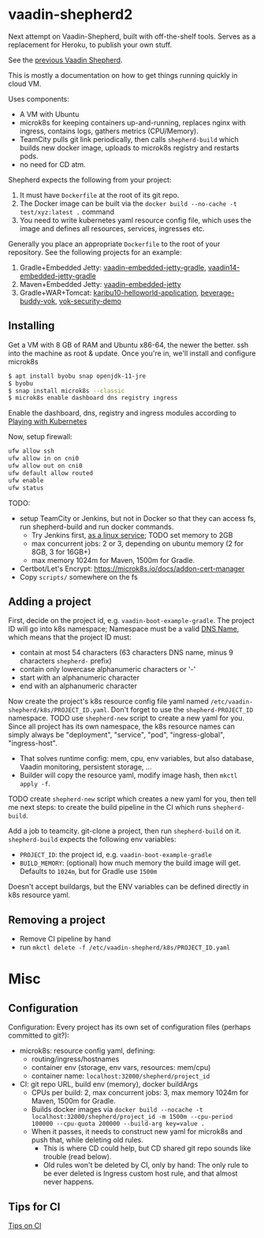 # vaadin-shepherd2

Next attempt on Vaadin-Shepherd, built with off-the-shelf tools. Serves as a replacement
for Heroku, to publish your own stuff.

See the [previous Vaadin Shepherd](https://gitlab.vaadin.com/mavi/vaadin-shepherd).

This is mostly a documentation on how to get things running quickly in cloud VM.

Uses components:

* A VM with Ubuntu
* microk8s for keeping containers up-and-running, replaces nginx with ingress,
  contains logs, gathers metrics (CPU/Memory).
* TeamCity pulls git link periodically, then calls `shepherd-build` which builds new docker image, uploads to microk8s registry and restarts pods.
* no need for CD atm.

Shepherd expects the following from your project:

1. It must have `Dockerfile` at the root of its git repo.
2. The Docker image can be built via the `docker build --no-cache -t test/xyz:latest .` command
3. You need to write kubernetes yaml resource config file, which uses the image and defines all
   resources, services, ingresses etc.

Generally you place an appropriate `Dockerfile` to the root of your repository. See the following projects for an example:

1. Gradle+Embedded Jetty: [vaadin-embedded-jetty-gradle](https://github.com/mvysny/vaadin-embedded-jetty-gradle), [vaadin14-embedded-jetty-gradle](https://github.com/mvysny/vaadin14-embedded-jetty-gradle)
2. Maven+Embedded Jetty: [vaadin-embedded-jetty](https://github.com/mvysny/vaadin-embedded-jetty)
3. Gradle+WAR+Tomcat: [karibu10-helloworld-application](https://github.com/mvysny/karibu10-helloworld-application), [beverage-buddy-vok](https://github.com/mvysny/beverage-buddy-vok), [vok-security-demo](https://github.com/mvysny/vok-security-demo)

## Installing

Get a VM with 8 GB of RAM and Ubuntu x86-64, the newer the better. ssh into the machine as root & update.
Once you're in, we'll install and configure microk8s

```bash
$ apt install byobu snap openjdk-11-jre
$ byobu
$ snap install microk8s --classic
$ microk8s enable dashboard dns registry ingress
```

Enable the dashboard, dns, registry and ingress modules according to [Playing with Kubernetes](https://mvysny.github.io/playing-with-kubernetes/)

Now, setup firewall:

```bash
ufw allow ssh
ufw allow in on cni0
ufw allow out on cni0
ufw default allow routed
ufw enable
ufw status
```

TODO:
* setup TeamCity or Jenkins, but not in Docker so that they can access fs, run shepherd-build and run docker commands.
  * Try Jenkins first, [as a linux service](https://www.jenkins.io/doc/book/installing/linux/); TODO set memory to 2GB
  * max concurrent jobs: 2 or 3, depending on ubuntu memory (2 for 8GB, 3 for 16GB+)
  * max memory 1024m for Maven, 1500m for Gradle.
* Certbot/Let's Encrypt: https://microk8s.io/docs/addon-cert-manager
* Copy `scripts/` somewhere on the fs

## Adding a project

First, decide on the project id, e.g. `vaadin-boot-example-gradle`. The project ID will go into k8s namespace;
Namespace must be a valid [DNS Name](https://kubernetes.io/docs/concepts/overview/working-with-objects/names/#dns-label-names),
which means that the project ID must:

* contain at most 54 characters (63 characters DNS name, minus 9 characters `shepherd-` prefix)
* contain only lowercase alphanumeric characters or '-'
* start with an alphanumeric character
* end with an alphanumeric character

Now create the project's k8s resource config file yaml named `/etc/vaadin-shepherd/k8s/PROJECT_ID.yaml`.
Don't forget to use the `shepherd-PROJECT_ID` namespace. TODO use `shepherd-new` script to create a new yaml for you.
Since all project has its own namespace, the k8s resource names can simply always be "deployment", "service", "pod", "ingress-global", "ingress-host".

* That solves runtime config: mem, cpu, env variables, but also database, Vaadin monitoring, persistent storage, ...
* Builder will copy the resource yaml, modify image hash, then `mkctl apply -f`.

TODO create `shepherd-new` script which creates a new yaml for you, then
tell me next steps: to create the build pipeline in the CI which runs `shepherd-build`.

Add a job to teamcity. git-clone a project, then run `shepherd-build` on it. `shepherd-build` expects the following
env variables:

* `PROJECT_ID`: the project id, e.g. `vaadin-boot-example-gradle`
* `BUILD_MEMORY`: (optional) how much memory the build image will get. Defaults to `1024m`, but for Gradle use `1500m`

Doesn't accept buildargs, but the ENV variables can be defined directly in k8s resource yaml.

## Removing a project

* Remove CI pipeline by hand
* run `mkctl delete -f /etc/vaadin-shepherd/k8s/PROJECT_ID.yaml`

# Misc

## Configuration

Configuration: Every project has its own set of configuration files (perhaps committed to git?):

* microk8s: resource config yaml, defining:
   * routing/ingress/hostnames
   * container env (storage, env vars, resources: mem/cpu)
   * container name: `localhost:32000/shepherd/project_id`
* CI: git repo URL, build env (memory), docker buildArgs
   * CPUs per build: 2, max concurrent jobs: 3, max memory 1024m for Maven, 1500m for Gradle.
   * Builds docker images via `docker build --nocache -t localhost:32000/shepherd/project_id -m 1500m --cpu-period 100000 --cpu-quota 200000 --build-arg key=value .`
   * When it passes, it needs to construct new yaml for microk8s and push that, while deleting old rules.
      * This is where CD could help, but CD shared git repo sounds like trouble (read below).
      * Old rules won't be deleted by CI, only by hand: The only rule to be ever deleted is Ingress custom host rule, and that almost never happens.

## Tips for CI

[Tips on CI](https://mvysny.github.io/tips-on-ci/)
